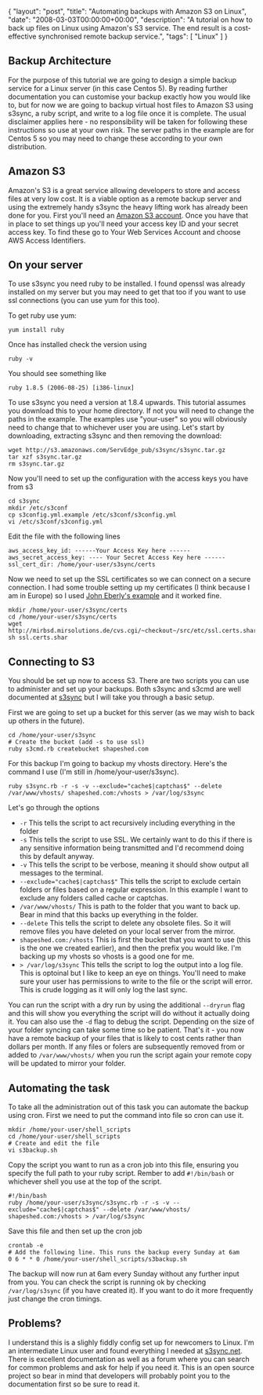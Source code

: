 {
  "layout": "post",
  "title": "Automating backups with Amazon S3 on Linux",
  "date": "2008-03-03T00:00:00+00:00",
  "description": "A tutorial on how to back up files on Linux using Amazon's S3 service. The end result is a cost-effective synchronised remote backup service.",
  "tags": [
    "Linux"
  ]
}

## Backup Architecture

For the purpose of this tutorial we are going to design a simple backup service for a Linux server (in this case Centos 5). By reading further documentation you can customise your backup exactly how you would like to, but for now we are going to backup virtual host files to Amazon S3 using s3sync, a ruby script, and write to a log file once it is complete. The usual disclaimer applies here - no responsibility will be taken for following these instructions so use at your own risk. The server paths in the example are for Centos 5 so you may need to change these according to your own distribution. 

## Amazon S3

Amazon's S3 is a great service allowing developers to store and access files at very low cost. It is a viable option as a remote backup server and using the extremely handy s3sync the heavy lifting work has already been done for you. First you'll need an <a href="http://aws.amazon.com/s3">Amazon S3 account</a>. Once you have that in place to set things up you'll need your access key ID and your secret access key. To find these go to Your Web Services Account and choose AWS Access Identifiers.

## On your server

To use s3sync you need ruby to be installed. I found openssl was already installed on my server but you may need to get that too if you want to use ssl connections (you can use yum for this too). 

To get ruby use yum:

    yum install ruby

Once has installed check the version using

    ruby -v

You should see something like

    ruby 1.8.5 (2006-08-25) [i386-linux]

To use s3sync you need a version at 1.8.4 upwards. This tutorial assumes you download this to your home directory. If not you will need to change the paths in the example. The examples use "your-user" so you will obviously need to change that to whichever user you are using. Let's start by downloading, extracting s3sync and then removing the download:

    wget http://s3.amazonaws.com/ServEdge_pub/s3sync/s3sync.tar.gz
    tar xzf s3sync.tar.gz
    rm s3sync.tar.gz

Now you'll need to set up the configuration with the access keys you have from s3

    cd s3sync
    mkdir /etc/s3conf
    cp s3config.yml.example /etc/s3conf/s3config.yml
    vi /etc/s3conf/s3config.yml

Edit the file with the following lines

    aws_access_key_id: ------Your Access Key here ------
    aws_secret_access_key: ---- Your Secret Access Key here ------
    ssl_cert_dir: /home/your-user/s3sync/certs

Now we need to set up the SSL certificates so we can connect on a secure connection. I had some trouble setting up my certificates (I think because I am in Europe) so I used <a href="http://blog.eberly.org/2006/10/09/how-automate-your-backup-to-amazon-s3-using-s3sync/">John Eberly's example</a> and it worked fine. 

    mkdir /home/your-user/s3sync/certs
    cd /home/your-user/s3sync/certs
    wget http://mirbsd.mirsolutions.de/cvs.cgi/~checkout~/src/etc/ssl.certs.shar
    sh ssl.certs.shar

## Connecting to S3

You should be set up now to access S3. There are two scripts you can use to administer and set up your backups. Both s3sync and s3cmd are well documented at <a href="http://s3sync.net/wiki">s3sync</a> but I will take you through a basic setup. 

First we are going to set up a bucket for this server (as we may wish to back up others in the future). 

    cd /home/your-user/s3sync
    # Create the bucket (add -s to use ssl)
    ruby s3cmd.rb createbucket shapeshed.com

For this backup I'm going to backup my vhosts directory. Here's the command I use (I'm still in /home/your-user/s3sync).

    ruby s3sync.rb -r -s -v --exclude="cache$|captchas$" --delete /var/www/vhosts/ shapeshed.com:/vhosts > /var/log/s3sync

Let's go through the options

* `-r` This tells the script to act recursively including everything in the folder
* `-s` This tells the script to use SSL. We certainly want to do this if there is any sensitive information being transmitted and I'd recommend doing this by default anyway.
* `-v` This tells the script to be verbose, meaning it should show output all messages to the terminal.
* `--exclude="cache$|captchas$"` This tells the script to exclude certain folders or files based on a regular expression. In this example I want to exclude any folders called cache or captchas.
* `/var/www/vhosts/` This is path to the folder that you want to back up. Bear in mind that this backs up everything in the folder.
* `--delete` This tells the script to delete any obsolete files. So it will remove files you have deleted on your local server from the mirror.
* `shapeshed.com:/vhosts` This is first the bucket that you want to use (this is the one we created earlier), and then the prefix you would like. I'm backing up my vhosts so vhosts is a good one for me.
* `> /var/log/s3sync` This tells the script to log the output into a log file. This is optoinal but I like to keep an eye on things. You'll need to make sure your user has permissions to write to the file or the script will error. This is crude logging as it will only log the last sync.

You can run the script with a dry run by using the additional `--dryrun` flag and this will show you everything the script will do without it actually doing it. You can also use the `-d` flag to debug the script. Depending on the size of your folder syncing can take some time so be patient. That's it - you now have a remote backup of your files that is likely to cost cents rather than dollars per month. If any files or folers are subsequently removed from or added to `/var/www/vhosts/` when you run the script again your remote copy will be updated to mirror your folder.

## Automating the task

To take all the administration out of this task you can automate the backup using cron. First we need to put the command into file so cron can use it.

    mkdir /home/your-user/shell_scripts
    cd /home/your-user/shell_scripts
    # Create and edit the file
    vi s3backup.sh

Copy the script you want to run as a cron job into this file, ensuring you specify the full path to your ruby script. Rember to add `#!/bin/bash` or whichever shell you use at the top of the script.

    #!/bin/bash
    ruby /home/your-user/s3sync/s3sync.rb -r -s -v --exclude="cache$|captchas$" --delete /var/www/vhosts/ shapeshed.com:/vhosts > /var/log/s3sync

Save this file and then set up the cron job

    crontab -e
    # Add the following line. This runs the backup every Sunday at 6am
    0 6 * * 0 /home/your-user/shell_scripts/s3backup.sh


The backup will now run at 6am every Sunday without any further input from you. You can check the script is running ok by checking `/var/log/s3sync` (if you have created it). If you want to do it more frequently just change the cron timings.

## Problems?

I understand this is a slighly fiddly config set up for newcomers to Linux. I'm an intermediate Linux user and found everything I needed at <a href="http://s3sync.net/wiki">s3sync.net</a>. There is excellent documentation as well as a forum where you can search for common problems and ask for help if you need it. This is an open source project so bear in mind that developers will probably point you to the documentation first so be sure to read it.


